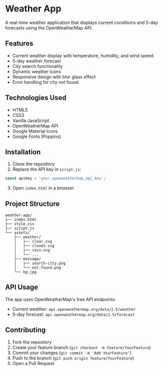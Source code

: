 # Weather App

A real-time weather application that displays current conditions and 5-day forecasts using the OpenWeatherMap API.

## Features

- Current weather display with temperature, humidity, and wind speed
- 5-day weather forecast
- City search functionality
- Dynamic weather icons
- Responsive design with blur glass effect
- Error handling for city not found

## Technologies Used

- HTML5
- CSS3
- Vanilla JavaScript
- OpenWeatherMap API
- Google Material Icons
- Google Fonts (Poppins)

## Installation

1. Clone the repository
2. Replace the API key in `script.js`:
```javascript
const apiKey = 'your_openweathermap_api_key';
```
3. Open `index.html` in a browser

## Project Structure

```
weather-app/
├── index.html
├── style.css
├── script.js
└── assets/
    ├── weather/
    │   ├── clear.svg
    │   ├── clouds.svg
    │   ├── rain.svg
    │   └── ...
    ├── message/
    │   ├── search-city.png
    │   └── not-found.png
    └── bg.jpg
```

## API Usage

The app uses OpenWeatherMap's free API endpoints:
- Current weather: `api.openweathermap.org/data/2.5/weather`
- 5-day forecast: `api.openweathermap.org/data/2.5/forecast`

## Contributing

1. Fork the repository
2. Create your feature branch (`git checkout -b feature/YourFeature`)
3. Commit your changes (`git commit -m 'Add YourFeature'`)
4. Push to the branch (`git push origin feature/YourFeature`)
5. Open a Pull Request
